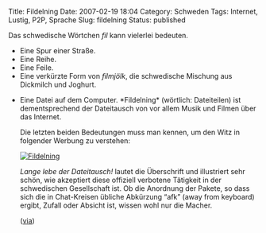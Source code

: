 Title: Fildelning
Date: 2007-02-19 18:04
Category: Schweden
Tags: Internet, Lustig, P2P, Sprache
Slug: fildelning
Status: published

Das schwedische Wörtchen *fil* kann vielerlei bedeuten.

-   Eine Spur einer Straße.
-   Eine Reihe.
-   Eine Feile.
-   Eine verkürzte Form von *filmjölk*, die schwedische Mischung aus
    Dickmilch und Joghurt.

<ul>
<li>
Eine Datei auf dem Computer. *Fildelning* (wörtlich: Dateiteilen) ist
dementsprechend der Dateitausch von vor allem Musik und Filmen über das
Internet.

Die letzten beiden Bedeutungen muss man kennen, um den Witz in folgender
Werbung zu verstehen: <!--more-->

[![Fildelning](/pic/fildelning_s.jpg "Fildelning")](/pic/fildelning_l.jpg)

*Lange lebe der Dateitausch!* lautet die Überschrift und illustriert
sehr schön, wie akzeptiert diese offiziell verbotene Tätigkeit in der
schwedischen Gesellschaft ist. Ob die Anordnung der Pakete, so dass sich
die in Chat-Kreisen übliche Abkürzung “afk” (away from keyboard) ergibt,
Zufall oder Absicht ist, wissen wohl nur die Macher.

([via](http://www.falkvinge.com/2007/02/kul-annons-frn-arla-idag.html))

